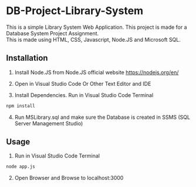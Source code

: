 # DB-Project-Library-System 
This is a simple Library System Web Application. This project is made for a Database System Project Assignment.\
This is made using HTML, CSS, Javascript, Node.JS and Microsoft SQL.

## Installation
1. Install Node.JS from Node.JS official website
https://nodejs.org/en/

2. Open in Visual Studio Code Or Other Text Editor and IDE
 
3. Install Dependencies.
Run in Visual Studio Code Terminal
```bash
npm install
```

4. Run MSLibrary.sql and make sure the Database is created in SSMS (SQL Server Management Studio)

## Usage

1. Run in Visual Studio Code Terminal
```bash
node app.js
```

2. Open Browser and Browse to localhost:3000
